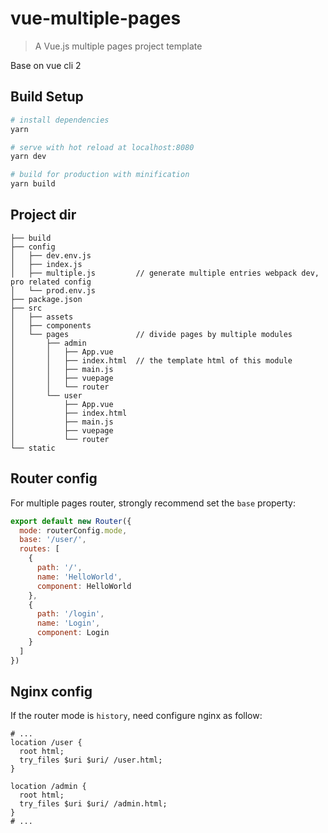 # vue-multiple-pages

> A Vue.js multiple pages project template

Base on vue cli 2

## Build Setup

``` bash
# install dependencies
yarn

# serve with hot reload at localhost:8080
yarn dev

# build for production with minification
yarn build
```

## Project dir

``` text
├── build
├── config
│   ├── dev.env.js
│   ├── index.js
│   ├── multiple.js         // generate multiple entries webpack dev, pro related config
│   └── prod.env.js
├── package.json
├── src
│   ├── assets
│   ├── components
│   └── pages               // divide pages by multiple modules
│       ├── admin
│       │   ├── App.vue
│       │   ├── index.html  // the template html of this module
│       │   ├── main.js
│       │   ├── vuepage
│       │   └── router
│       └── user
│           ├── App.vue
│           ├── index.html
│           ├── main.js
│           ├── vuepage
│           └── router
└── static
```

## Router config

For multiple pages router, strongly recommend set the `base` property:

``` javascript
export default new Router({
  mode: routerConfig.mode,
  base: '/user/',
  routes: [
    {
      path: '/',
      name: 'HelloWorld',
      component: HelloWorld
    },
    {
      path: '/login',
      name: 'Login',
      component: Login
    }
  ]
})
```

## Nginx config

If the router mode is `history`, need configure nginx as follow:

``` text
# ...
location /user {
  root html;
  try_files $uri $uri/ /user.html;
}

location /admin {
  root html;
  try_files $uri $uri/ /admin.html;
}
# ...
```
